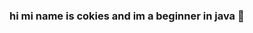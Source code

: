 ### hi mi name is cokies and im a beginner in java  👋

<!--
**cokiesAndCreme/cokiesAndCreme** is a ✨ _special_ ✨ repository because its `README.md` (this file) appears on your GitHub profile.

Here are some ideas to get you started:
 🔭 I’m currently working on Someone here give me a job please
 🌱 I’m currently learning java and Reactjs 
 👯 I’m looking to collaborate on Minecraft Proyects 
🤔 I’m looking for help with Anything that can help
💬 Ask me about: Nothing, my life is boring 
 📫 How to reach me: here
 😄 Pronouns: cokies
 ⚡ Fun fact: Im mexican 
-->
